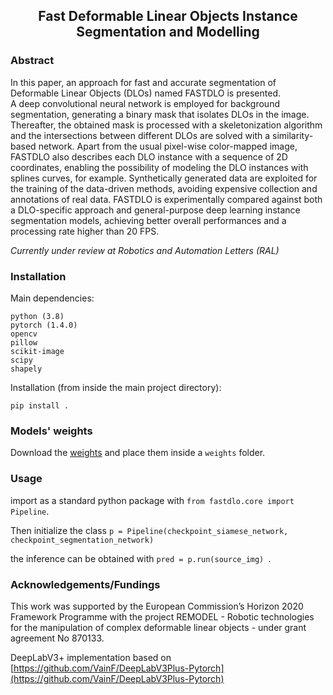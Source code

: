 
<div align="center">
<h2> Fast Deformable Linear Objects Instance Segmentation and Modelling </h2>
</div>

### Abstract
In this paper, an approach for fast and accurate segmentation of Deformable Linear Objects (DLOs) named FASTDLO is presented.  
A deep convolutional neural network is employed for background segmentation, generating a binary mask that isolates DLOs in the image. Thereafter, the obtained mask is processed with a skeletonization algorithm and the intersections between different DLOs are solved with a similarity-based network. Apart from the usual pixel-wise color-mapped image, FASTDLO also describes each DLO instance with a sequence of 2D coordinates, enabling the possibility of modeling the DLO instances with splines curves, for example. Synthetically generated data are exploited for the training of the data-driven methods, avoiding expensive collection and annotations of real data. FASTDLO is experimentally compared against both a DLO-specific approach and general-purpose deep learning instance segmentation models, achieving better overall performances and a processing rate higher than 20 FPS. 

*Currently under review at Robotics and Automation Letters (RAL)*


### Installation

Main dependencies:

```
python (3.8)
pytorch (1.4.0)
opencv 
pillow 
scikit-image 
scipy 
shapely 
```

Installation (from inside the main project directory):
```
pip install .
```

### Models' weights

Download the [weights](https://drive.google.com/file/d/1OVcro53E_8oJxRPHqGy619rBNoCD3rzT/view?usp=sharing) and place them inside a ```weights``` folder.


### Usage

import as a standard python package with ```from fastdlo.core import Pipeline```.

Then initialize the class ``` p = Pipeline(checkpoint_siamese_network, checkpoint_segmentation_network) ```

the inference can be obtained with ```pred = p.run(source_img) ```.


### Acknowledgements/Fundings
This work was supported by the European Commission’s Horizon 2020 Framework
Programme with the project REMODEL - Robotic technologies for the manipulation of complex deformable linear objects - under grant agreement No 870133.

  
DeepLabV3+ implementation based on [https://github.com/VainF/DeepLabV3Plus-Pytorch](https://github.com/VainF/DeepLabV3Plus-Pytorch)


